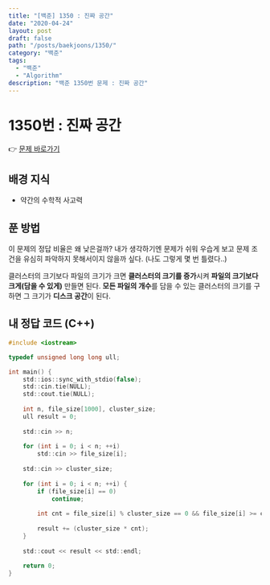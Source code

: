 ```yaml
---
title: "[백준] 1350 : 진짜 공간"
date: "2020-04-24"
layout: post
draft: false
path: "/posts/baekjoons/1350/"
category: "백준"
tags:
  - "백준"
  - "Algorithm"
description: "백준 1350번 문제 : 진짜 공간"
---
```


# 1350번 : 진짜 공간

👉 [문제 바로가기](https://www.acmicpc.net/problem/1350)


## 배경 지식
 - 약간의 수학적 사고력


## 푼 방법
이 문제의 정답 비율은 왜 낮은걸까? 내가 생각하기엔 문제가 쉬워 우습게 보고 문제 조건을 유심히 파악하지 못해서이지 않을까 싶다. (나도 그렇게 몇 번 틀렸다..)

클러스터의 크기보다 파일의 크기가 크면 **클러스터의 크기를 증가**시켜 **파일의 크기보다 크게(담을 수 있게)** 만들면 된다. **모든 파일의 개수**를 담을 수 있는 클러스터의 크기를 구하면 그 크기가 **디스크 공간**이 된다.


## 내 정답 코드 (C++)

~~~c
#include <iostream>

typedef unsigned long long ull;

int main() {
	std::ios::sync_with_stdio(false);
	std::cin.tie(NULL); 
	std::cout.tie(NULL);
	
	int n, file_size[1000], cluster_size;
	ull result = 0;
	
	std::cin >> n;
	
	for (int i = 0; i < n; ++i)
		std::cin >> file_size[i];
	
	std::cin >> cluster_size;
	
	for (int i = 0; i < n; ++i) {
		if (file_size[i] == 0)
			continue;
		
		int cnt = file_size[i] % cluster_size == 0 && file_size[i] >= cluster_size ? file_size[i] / cluster_size : file_size[i] / cluster_size + 1;
		
		result += (cluster_size * cnt);
	}
	
	std::cout << result << std::endl;
	
	return 0;
}
~~~